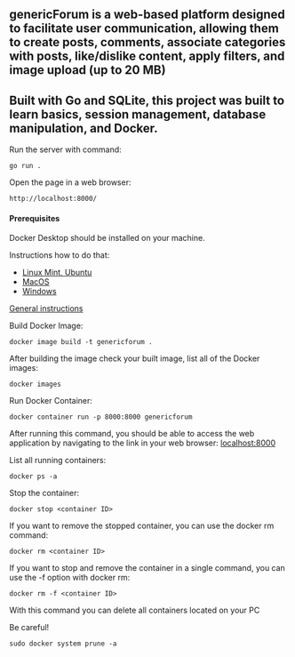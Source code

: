 ## genericForum is a web-based platform designed to facilitate user communication, allowing them to create posts, comments, associate categories with posts, like/dislike content, apply filters, and image upload (up to 20 MB)



## Built with Go and SQLite, this project was built to learn basics, session management, database manipulation, and Docker.

Run the server with command:

```console
go run .
```

Open the page in a web browser:

```console
http://localhost:8000/
```

#### Prerequisites

Docker Desktop should be installed on your machine.

Instructions how to do that:
- [Linux Mint, Ubuntu](https://docs.docker.com/desktop/install/ubuntu/)
- [MacOS](https://docs.docker.com/desktop/install/mac-install/)
- [Windows](https://docs.docker.com/desktop/install/windows-install/)

[General instructions](https://docs.docker.com/desktop/)

Build Docker Image:

```console
docker image build -t genericforum .
```

After building the image check your built image, list all of the Docker images:

```console
docker images
```

Run Docker Container:

```console
docker container run -p 8000:8000 genericforum
```

After running this command, you should be able to access the web application by navigating to the link in your web browser:
[localhost:8000](http://localhost:8000)

List all running containers:

```console
docker ps -a
```

Stop the container:

```console
docker stop <container ID>
```

If you want to remove the stopped container, you can use the docker rm command:

```console
docker rm <container ID>
```

If you want to stop and remove the container in a single command, you can use the -f option with docker rm:

```console
docker rm -f <container ID>
```

With this command you can delete all containers located on your PC

Be careful!

```console
sudo docker system prune -a
```
